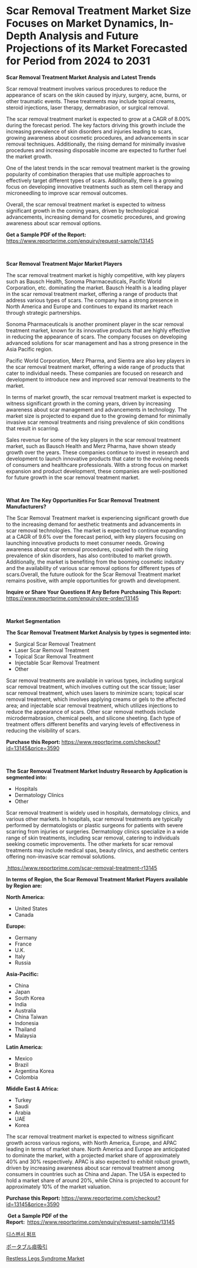 <p><h1>Scar Removal Treatment Market Size Focuses on Market Dynamics, In-Depth Analysis and Future Projections of its Market Forecasted for Period from 2024 to 2031</h1></p><p><strong>Scar Removal Treatment Market Analysis and Latest Trends</strong></p>
<p><p>Scar removal treatment involves various procedures to reduce the appearance of scars on the skin caused by injury, surgery, acne, burns, or other traumatic events. These treatments may include topical creams, steroid injections, laser therapy, dermabrasion, or surgical removal.</p><p>The scar removal treatment market is expected to grow at a CAGR of 8.00% during the forecast period. The key factors driving this growth include the increasing prevalence of skin disorders and injuries leading to scars, growing awareness about cosmetic procedures, and advancements in scar removal techniques. Additionally, the rising demand for minimally invasive procedures and increasing disposable income are expected to further fuel the market growth.</p><p>One of the latest trends in the scar removal treatment market is the growing popularity of combination therapies that use multiple approaches to effectively target different types of scars. Additionally, there is a growing focus on developing innovative treatments such as stem cell therapy and microneedling to improve scar removal outcomes.</p><p>Overall, the scar removal treatment market is expected to witness significant growth in the coming years, driven by technological advancements, increasing demand for cosmetic procedures, and growing awareness about scar removal options.</p></p>
<p><strong>Get a Sample PDF of the Report:&nbsp;</strong> <a href="https://www.reportprime.com/enquiry/request-sample/13145">https://www.reportprime.com/enquiry/request-sample/13145</a></p>
<p>&nbsp;</p>
<p><strong>Scar Removal Treatment Major Market Players</strong></p>
<p><p>The scar removal treatment market is highly competitive, with key players such as Bausch Health, Sonoma Pharmaceuticals, Pacific World Corporation, etc. dominating the market. Bausch Health is a leading player in the scar removal treatment market, offering a range of products that address various types of scars. The company has a strong presence in North America and Europe and continues to expand its market reach through strategic partnerships.</p><p>Sonoma Pharmaceuticals is another prominent player in the scar removal treatment market, known for its innovative products that are highly effective in reducing the appearance of scars. The company focuses on developing advanced solutions for scar management and has a strong presence in the Asia Pacific region.</p><p>Pacific World Corporation, Merz Pharma, and Sientra are also key players in the scar removal treatment market, offering a wide range of products that cater to individual needs. These companies are focused on research and development to introduce new and improved scar removal treatments to the market.</p><p>In terms of market growth, the scar removal treatment market is expected to witness significant growth in the coming years, driven by increasing awareness about scar management and advancements in technology. The market size is projected to expand due to the growing demand for minimally invasive scar removal treatments and rising prevalence of skin conditions that result in scarring.</p><p>Sales revenue for some of the key players in the scar removal treatment market, such as Bausch Health and Merz Pharma, have shown steady growth over the years. These companies continue to invest in research and development to launch innovative products that cater to the evolving needs of consumers and healthcare professionals. With a strong focus on market expansion and product development, these companies are well-positioned for future growth in the scar removal treatment market.</p></p>
<p>&nbsp;</p>
<p><strong>What Are The Key Opportunities For Scar Removal Treatment Manufacturers?</strong></p>
<p><p>The Scar Removal Treatment market is experiencing significant growth due to the increasing demand for aesthetic treatments and advancements in scar removal technologies. The market is expected to continue expanding at a CAGR of 9.6% over the forecast period, with key players focusing on launching innovative products to meet consumer needs. Growing awareness about scar removal procedures, coupled with the rising prevalence of skin disorders, has also contributed to market growth. Additionally, the market is benefiting from the booming cosmetic industry and the availability of various scar removal options for different types of scars.Overall, the future outlook for the Scar Removal Treatment market remains positive, with ample opportunities for growth and development.</p></p>
<p><strong>Inquire or Share Your Questions If Any Before Purchasing This Report:</strong> <a href="https://www.reportprime.com/enquiry/pre-order/13145">https://www.reportprime.com/enquiry/pre-order/13145</a></p>
<p>&nbsp;</p>
<p><strong>Market Segmentation</strong></p>
<p><strong>The Scar Removal Treatment Market Analysis by types is segmented into:</strong></p>
<p><ul><li>Surgical Scar Removal Treatment</li><li>Laser Scar Removal Treatment</li><li>Topical Scar Removal Treatment</li><li>Injectable Scar Removal Treatment</li><li>Other</li></ul></p>
<p><p>Scar removal treatments are available in various types, including surgical scar removal treatment, which involves cutting out the scar tissue; laser scar removal treatment, which uses lasers to minimize scars; topical scar removal treatment, which involves applying creams or gels to the affected area; and injectable scar removal treatment, which utilizes injections to reduce the appearance of scars. Other scar removal methods include microdermabrasion, chemical peels, and silicone sheeting. Each type of treatment offers different benefits and varying levels of effectiveness in reducing the visibility of scars.</p></p>
<p><strong>Purchase this Report:&nbsp;</strong><a href="https://www.reportprime.com/checkout?id=13145&price=3590">https://www.reportprime.com/checkout?id=13145&price=3590</a></p>
<p>&nbsp;</p>
<p><strong>The Scar Removal Treatment Market Industry Research by Application is segmented into:</strong></p>
<p><ul><li>Hospitals</li><li>Dermatology Clinics</li><li>Other</li></ul></p>
<p><p>Scar removal treatment is widely used in hospitals, dermatology clinics, and various other markets. In hospitals, scar removal treatments are typically performed by dermatologists or plastic surgeons for patients with severe scarring from injuries or surgeries. Dermatology clinics specialize in a wide range of skin treatments, including scar removal, catering to individuals seeking cosmetic improvements. The other markets for scar removal treatments may include medical spas, beauty clinics, and aesthetic centers offering non-invasive scar removal solutions.</p></p>
<p><a href="https://www.reportprime.com/scar-removal-treatment-r13145">&nbsp;https://www.reportprime.com/scar-removal-treatment-r13145</a></p>
<p><strong>In terms of Region, the Scar Removal Treatment Market Players available by Region are:</strong></p>
<p>
    <p> <strong> North America: </strong>
        <ul>
            <li>United States</li>
            <li>Canada</li>
        </ul>
        </p> 
    <p> <strong> Europe: </strong>
        <ul>
            <li>Germany</li>
            <li>France</li>
            <li>U.K.</li>
            <li>Italy</li>
            <li>Russia</li>
        </ul>
        </p> 
    <p> <strong> Asia-Pacific: </strong>
        <ul>
            <li>China</li>
            <li>Japan</li>
            <li>South Korea</li>
            <li>India</li>
            <li>Australia</li>
            <li>China Taiwan</li>
            <li>Indonesia</li>
            <li>Thailand</li>
            <li>Malaysia</li>
        </ul>
        </p> 
    <p> <strong> Latin America: </strong>
        <ul>
            <li>Mexico</li>
            <li>Brazil</li>
            <li>Argentina Korea</li>
            <li>Colombia</li>
        </ul>
        </p> 
    <p> <strong> Middle East & Africa: </strong>
        <ul>
            <li>Turkey</li>
            <li>Saudi</li>
            <li>Arabia</li>
            <li>UAE</li>
            <li>Korea</li>
        </ul>
    </p>
    </p>
<p><p>The scar removal treatment market is expected to witness significant growth across various regions, with North America, Europe, and APAC leading in terms of market share. North America and Europe are anticipated to dominate the market, with a projected market share of approximately 40% and 30% respectively. APAC is also expected to exhibit robust growth, driven by increasing awareness about scar removal treatment among consumers in countries such as China and Japan. The USA is expected to hold a market share of around 20%, while China is projected to account for approximately 10% of the market valuation.</p></p>
<p><strong>Purchase this Report: </strong><a href="https://www.reportprime.com/checkout?id=13145&price=3590">https://www.reportprime.com/checkout?id=13145&price=3590</a></p>
<p>&nbsp;<strong>Get a Sample PDF of the Report:&nbsp;&nbsp;</strong><a href="https://www.reportprime.com/enquiry/request-sample/13145">https://www.reportprime.com/enquiry/request-sample/13145</a></p>
<p><strong></strong></p>
<p><p><a href="https://medium.com/@gummibear5656757/%EB%94%94%EC%8A%A4%ED%8E%9C%EC%84%9C-%ED%8E%8C%ED%94%84-%EC%8B%9C%EC%9E%A5-%EB%B3%B4%EA%B3%A0%EC%84%9C%EB%8A%94-%EC%9D%B4-%EC%8B%9C%EC%9E%A5%EC%9D%98-%EC%B5%9C%EC%8B%A0-%ED%8A%B8%EB%A0%8C%EB%93%9C%EC%99%80-%EC%84%B1%EC%9E%A5-%EA%B8%B0%ED%9A%8C%EB%A5%BC-%EB%B3%B4%EC%97%AC%EC%A4%8D%EB%8B%88%EB%8B%A4-20c6da97c6cd">디스펜서 펌프</a></p><p><a href="https://github.com/oafhukehf4709715/Market-Research-Report-List-1/blob/main/450027627388.md">ポータブル痰吸引</a></p><p><a href="https://github.com/WillieWoodard/Market-Research-Report-List-4/blob/main/restless-legs-syndrome-market.md">Restless Legs Syndrome Market</a></p></p>
